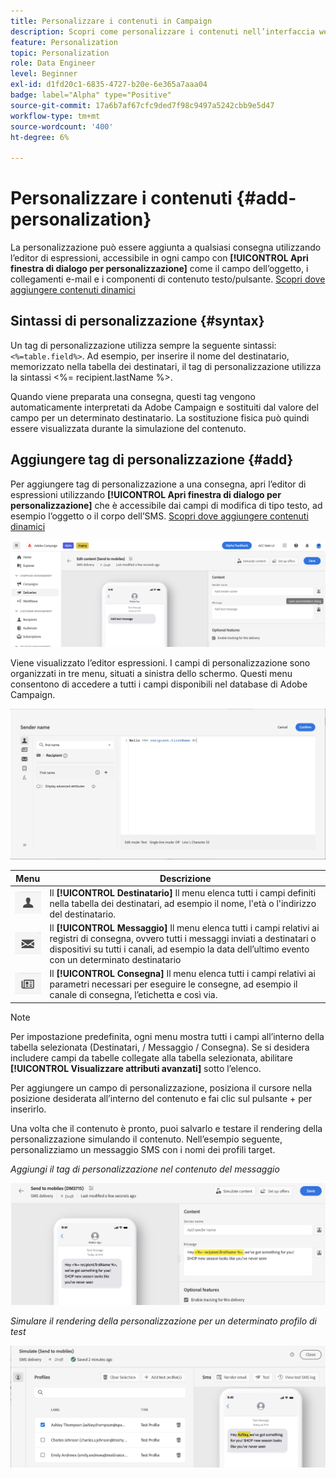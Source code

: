 ```yaml
---
title: Personalizzare i contenuti in Campaign
description: Scopri come personalizzare i contenuti nell’interfaccia web di Adobe Campaign
feature: Personalization
topic: Personalization
role: Data Engineer
level: Beginner
exl-id: d1fd20c1-6835-4727-b20e-6e365a7aaa04
badge: label="Alpha" type="Positive"
source-git-commit: 17a6b7af67cfc9ded7f98c9497a5242cbb9e5d47
workflow-type: tm+mt
source-wordcount: '400'
ht-degree: 6%

---
```



# Personalizzare i contenuti {#add-personalization}

La personalizzazione può essere aggiunta a qualsiasi consegna utilizzando l’editor di espressioni, accessibile in ogni campo con **[!UICONTROL Apri finestra di dialogo per personalizzazione]** come il campo dell’oggetto, i collegamenti e-mail e i componenti di contenuto testo/pulsante. [Scopri dove aggiungere contenuti dinamici](gs-personalization.md/#access)

## Sintassi di personalizzazione {#syntax}

Un tag di personalizzazione utilizza sempre la seguente sintassi: `<%=table.field%>`. Ad esempio, per inserire il nome del destinatario, memorizzato nella tabella dei destinatari, il tag di personalizzazione utilizza la sintassi &lt;%= recipient.lastName %>.

Quando viene preparata una consegna, questi tag vengono automaticamente interpretati da Adobe Campaign e sostituiti dal valore del campo per un determinato destinatario. La sostituzione fisica può quindi essere visualizzata durante la simulazione del contenuto.

## Aggiungere tag di personalizzazione {#add}

Per aggiungere tag di personalizzazione a una consegna, apri l’editor di espressioni utilizzando **[!UICONTROL Apri finestra di dialogo per personalizzazione]** che è accessibile dai campi di modifica di tipo testo, ad esempio l’oggetto o il corpo dell’SMS. [Scopri dove aggiungere contenuti dinamici](gs-personalization.md/#access)

![](assets/perso-access.png)

Viene visualizzato l’editor espressioni. I campi di personalizzazione sono organizzati in tre menu, situati a sinistra dello schermo. Questi menu consentono di accedere a tutti i campi disponibili nel database di Adobe Campaign.

![](assets/perso-insert-field.png)

| Menu | Descrizione |
|-----|------------|
| ![](assets/do-not-localize/perso-recipients-menu.png) | Il **[!UICONTROL Destinatario]** Il menu elenca tutti i campi definiti nella tabella dei destinatari, ad esempio il nome, l&#39;età o l&#39;indirizzo del destinatario. |
| ![](assets/do-not-localize/perso-message-menu.png) | Il **[!UICONTROL Messaggio]** Il menu elenca tutti i campi relativi ai registri di consegna, ovvero tutti i messaggi inviati a destinatari o dispositivi su tutti i canali, ad esempio la data dell’ultimo evento con un determinato destinatario |
| ![](assets/do-not-localize/perso-delivery-menu.png) | Il **[!UICONTROL Consegna]** Il menu elenca tutti i campi relativi ai parametri necessari per eseguire le consegne, ad esempio il canale di consegna, l’etichetta e così via. |

>[!NOTE]
>
>Per impostazione predefinita, ogni menu mostra tutti i campi all’interno della tabella selezionata (Destinatari, / Messaggio / Consegna). Se si desidera includere campi da tabelle collegate alla tabella selezionata, abilitare **[!UICONTROL Visualizzare attributi avanzati]** sotto l’elenco.

Per aggiungere un campo di personalizzazione, posiziona il cursore nella posizione desiderata all’interno del contenuto e fai clic sul pulsante + per inserirlo.

Una volta che il contenuto è pronto, puoi salvarlo e testare il rendering della personalizzazione simulando il contenuto. Nell’esempio seguente, personalizziamo un messaggio SMS con i nomi dei profili target.

*Aggiungi il tag di personalizzazione nel contenuto del messaggio*

![](assets/perso-preview1.png)

*Simulare il rendering della personalizzazione per un determinato profilo di test*

![](assets/perso-preview2.png)
